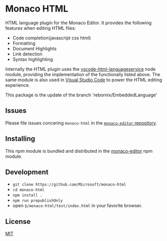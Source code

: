 # Monaco HTML

HTML language plugin for the Monaco Editor. It provides the following features when editing HTML files:
* Code completion(javascript css html)
* Formatting
* Document Highlights
* Link detection
* Syntax highlighting

Internally the HTML plugin uses the [vscode-html-languageservice](https://github.com/Microsoft/vscode-html-languageservice)
node module, providing the implementation of the functionally listed above. The same module is also used
in [Visual Studio Code](https://github.com/Microsoft/vscode) to power the HTML editing experience.

This package is the update of the branch 'rebornix/EmbeddedLanguage'
## Issues

Please file issues concering `monaco-html` in the [`monaco-editor` repository](https://github.com/Microsoft/monaco-editor/issues).

## Installing

This npm module is bundled and distributed in the [monaco-editor](https://www.npmjs.com/package/monaco-editor) npm module.

## Development

* `git clone https://github.com/Microsoft/monaco-html`
* `cd monaco-html`
* `npm install .`
* `npm run prepublishOnly`
* open `$/monaco-html/test/index.html` in your favorite browser.

## License
[MIT](https://github.com/Microsoft/monaco-html/blob/master/LICENSE.md)
